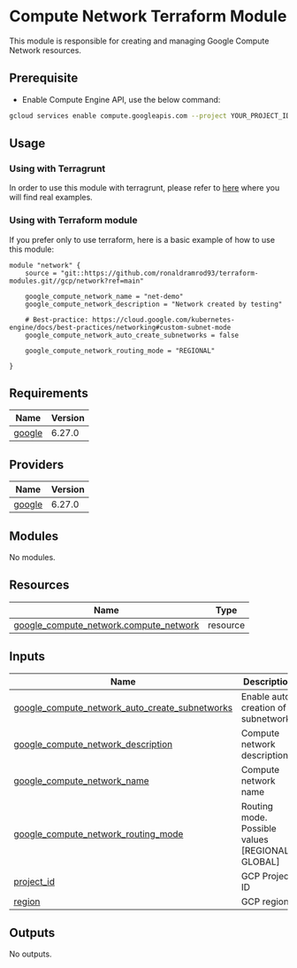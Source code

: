 # Compute Network Terraform Module

This module is responsible for creating and managing Google Compute Network resources.

## Prerequisite
- Enable Compute Engine API, use the below command:
```bash
gcloud services enable compute.googleapis.com --project YOUR_PROJECT_ID
```
## Usage

### Using with Terragrunt

In order to use this module with terragrunt, please refer to [here](https://github.com/ronaldramrod93/terragrunt-modules/tree/main/gcp/network) where you will find real examples.

### Using with Terraform module

If you prefer only to use terraform, here is a basic example of how to use this module:

```hcl
module "network" {
    source = "git::https://github.com/ronaldramrod93/terraform-modules.git//gcp/network?ref=main"
    
    google_compute_network_name = "net-demo"
    google_compute_network_description = "Network created by testing"
    
    # Best-practice: https://cloud.google.com/kubernetes-engine/docs/best-practices/networking#custom-subnet-mode
    google_compute_network_auto_create_subnetworks = false
    
    google_compute_network_routing_mode = "REGIONAL"

}
```

## Requirements

| Name | Version |
|------|---------|
| <a name="requirement_google"></a> [google](#requirement\_google) | 6.27.0 |

## Providers

| Name | Version |
|------|---------|
| <a name="provider_google"></a> [google](#provider\_google) | 6.27.0 |

## Modules

No modules.

## Resources

| Name | Type |
|------|------|
| [google_compute_network.compute_network](https://registry.terraform.io/providers/hashicorp/google/6.27.0/docs/resources/compute_network) | resource |

## Inputs

| Name | Description | Type | Default | Required |
|------|-------------|------|---------|:--------:|
| <a name="input_google_compute_network_auto_create_subnetworks"></a> [google\_compute\_network\_auto\_create\_subnetworks](#input\_google\_compute\_network\_auto\_create\_subnetworks) | Enable auto creation of subnetworks | `bool` | n/a | yes |
| <a name="input_google_compute_network_description"></a> [google\_compute\_network\_description](#input\_google\_compute\_network\_description) | Compute network description | `string` | n/a | yes |
| <a name="input_google_compute_network_name"></a> [google\_compute\_network\_name](#input\_google\_compute\_network\_name) | Compute network name | `string` | n/a | yes |
| <a name="input_google_compute_network_routing_mode"></a> [google\_compute\_network\_routing\_mode](#input\_google\_compute\_network\_routing\_mode) | Routing mode. Possible values [REGIONAL, GLOBAL] | `string` | n/a | yes |
| <a name="input_project_id"></a> [project\_id](#input\_project\_id) | GCP Project ID | `string` | n/a | yes |
| <a name="input_region"></a> [region](#input\_region) | GCP region | `string` | n/a | yes |

## Outputs

No outputs.
